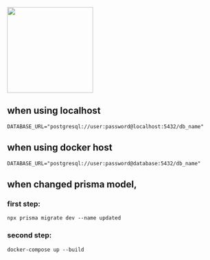 


<img src="https://media.licdn.com/dms/image/v2/D4E12AQGNGAGtiYivsQ/article-cover_image-shrink_600_2000/article-cover_image-shrink_600_2000/0/1703380012682?e=2147483647&v=beta&t=x3PZkRlmOvr52klWcFYYFmdvjAZZlCxraKNFaVEWLjE" alt="" height="200px">

## when using localhost
<code>DATABASE_URL="postgresql://user:password@localhost:5432/db_name"</code>



## when using docker host
<code>DATABASE_URL="postgresql://user:password@database:5432/db_name"</code>






## when changed prisma model,
### first step:
<code>npx prisma migrate dev --name updated </code>

### second step:
<code>docker-compose up --build</code>




